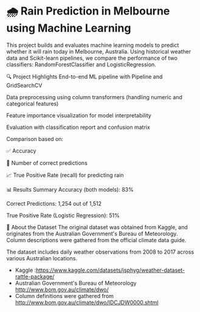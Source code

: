 # 🌧️ Rain Prediction in Melbourne using Machine Learning
This project builds and evaluates machine learning models to predict whether it will rain today in Melbourne, Australia. Using historical weather data and Scikit-learn pipelines, we compare the performance of two classifiers: RandomForestClassifier and LogisticRegression.

🔍 Project Highlights
End-to-end ML pipeline with Pipeline and GridSearchCV

Data preprocessing using column transformers (handling numeric and categorical features)

Feature importance visualization for model interpretability

Evaluation with classification report and confusion matrix

Comparison based on:

✅ Accuracy

🔢 Number of correct predictions

📈 True Positive Rate (recall) for predicting rain

📊 Results Summary
Accuracy (both models): 83%

Correct Predictions: 1,254 out of 1,512

True Positive Rate (Logistic Regression): 51%

📁 About the Dataset
The original dataset was obtained from Kaggle, and originates from the Australian Government's Bureau of Meteorology. Column descriptions were gathered from the official climate data guide.

The dataset includes daily weather observations from 2008 to 2017 across various Australian locations.

- Kaggle :<https://www.kaggle.com/datasets/jsphyg/weather-dataset-rattle-package/>
- Australian Government's Bureau of Meteorology <http://www.bom.gov.au/climate/dwo/>
- Column definitions were gathered from <http://www.bom.gov.au/climate/dwo/IDCJDW0000.shtml>
